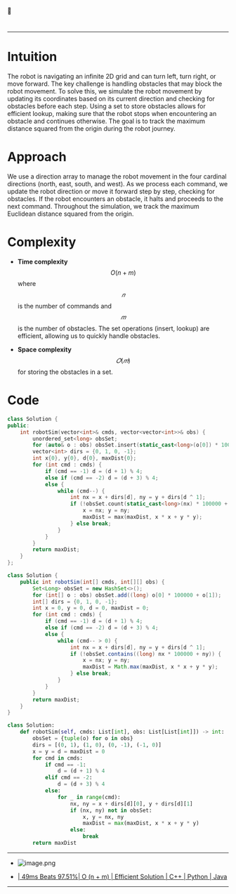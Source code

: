 🌟
#
---

# Intuition
The robot is navigating an infinite 2D grid and can turn left, turn right, or move forward. The key challenge is handling obstacles that may block the robot movement. To solve this, we simulate the robot movement by updating its coordinates based on its current direction and checking for obstacles before each step. Using a set to store obstacles allows for efficient lookup, making sure that the robot stops when encountering an obstacle and continues otherwise. The goal is to track the maximum distance squared from the origin during the robot journey.

# Approach
We use a direction array to manage the robot movement in the four cardinal directions (north, east, south, and west). As we process each command, we update the robot direction or move it forward step by step, checking for obstacles. If the robot encounters an obstacle, it halts and proceeds to the next command. Throughout the simulation, we track the maximum Euclidean distance squared from the origin.

# Complexity
- **Time complexity** $$O(n+m)$$ where $$𝑛$$ is the number of commands and $$𝑚$$ is the number of obstacles. The set operations (insert, lookup) are efficient, allowing us to quickly handle obstacles.

- **Space complexity** $$𝑂(𝑚)$$ for storing the obstacles in a set.


# Code
```cpp []
class Solution {
public:
    int robotSim(vector<int>& cmds, vector<vector<int>>& obs) {
        unordered_set<long> obsSet;
        for (auto& o : obs) obsSet.insert(static_cast<long>(o[0]) * 100000 + o[1]);
        vector<int> dirs = {0, 1, 0, -1}; 
        int x{0}, y{0}, d{0}, maxDist{0};
        for (int cmd : cmds) {
            if (cmd == -1) d = (d + 1) % 4; 
            else if (cmd == -2) d = (d + 3) % 4; 
            else {
                while (cmd--) {
                    int nx = x + dirs[d], ny = y + dirs[d ^ 1];
                    if (!obsSet.count(static_cast<long>(nx) * 100000 + ny)) {
                        x = nx; y = ny;
                        maxDist = max(maxDist, x * x + y * y);
                    } else break;
                }
            }
        }
        return maxDist;
    }
};

```
```java []
class Solution {
    public int robotSim(int[] cmds, int[][] obs) {
        Set<Long> obsSet = new HashSet<>();
        for (int[] o : obs) obsSet.add((long) o[0] * 100000 + o[1]);
        int[] dirs = {0, 1, 0, -1};
        int x = 0, y = 0, d = 0, maxDist = 0;
        for (int cmd : cmds) {
            if (cmd == -1) d = (d + 1) % 4;
            else if (cmd == -2) d = (d + 3) % 4;
            else {
                while (cmd-- > 0) {
                    int nx = x + dirs[d], ny = y + dirs[d ^ 1];
                    if (!obsSet.contains((long) nx * 100000 + ny)) {
                        x = nx; y = ny;
                        maxDist = Math.max(maxDist, x * x + y * y);
                    } else break;
                }
            }
        }
        return maxDist;
    }
}

```

```python []
class Solution:
    def robotSim(self, cmds: List[int], obs: List[List[int]]) -> int:
        obsSet = {tuple(o) for o in obs}
        dirs = [(0, 1), (1, 0), (0, -1), (-1, 0)]
        x = y = d = maxDist = 0
        for cmd in cmds:
            if cmd == -1:
                d = (d + 1) % 4
            elif cmd == -2:
                d = (d + 3) % 4
            else:
                for _ in range(cmd):
                    nx, ny = x + dirs[d][0], y + dirs[d][1]
                    if (nx, ny) not in obsSet:
                        x, y = nx, ny
                        maxDist = max(maxDist, x * x + y * y)
                    else:
                        break
        return maxDist
```

---

- ![image.png](https://assets.leetcode.com/users/images/a3d6f4bc-f26a-4b95-8988-aa2c277d44bd_1725419996.080206.png)

- [| 49ms Beats 97.51%| O (n + m) | Efficient Solution | C++ | Python | Java](https://leetcode.com/problems/walking-robot-simulation/description/)
---